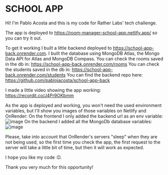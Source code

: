 # SCHOOL APP

Hi! I'm Pablo Acosta and this is my code for Rather Labs' tech challenge.

The app is deployed to https://room-manager-school-app.netlify.app/ so you can try it out.

To get it working I built a little backend deployed to https://school-app-back.onrender.com.
I built the database using MongoDB Atlas, the Mongo Data API for Atlas and MongoDB Compass.
You can check the rooms saved in the db in: https://school-app-back.onrender.com/rooms
You can check the students saved in the db in: https://school-app-back.onrender.com/students
You can find the backend repo here: https://github.com/pablojacosta/school-app-back

I made a little video showing the app working: https://recordit.co/J4Pr9OKbmm

As the app is deployed and working, you won't need the used environment variables, but I'll show you images of those variables on Netlify and OnRender:
On the frontend I only added the backend url as an env variable:
![image](https://github.com/pablojacosta/school-app/assets/67295442/a2307576-b184-44c9-a3ef-34261576d741)
On the backend I added all the MongoDb database variables:
![image](https://github.com/pablojacosta/school-app/assets/67295442/aef8afff-edd0-42bc-9ae4-de4a0750c9f8)

Please, take into account that OnRender's servers "sleep" when they are not being used, so the first time you check the app, the first request to the server will take a little bit of time, but then it will work
as expected.

I hope you like my code :D.

Thank you very much for this opportunity!
